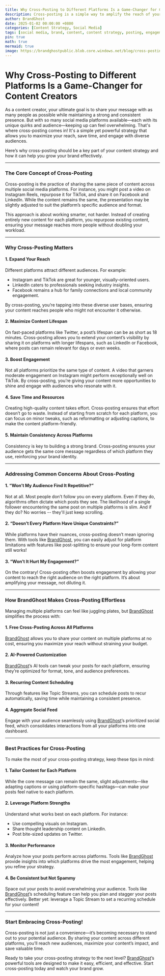 ```yaml
---
title: Why Cross-Posting to Different Platforms Is a Game-Changer for Content Creators
description: Cross-posting is a simple way to amplify the reach of your content! Grow your audience by cross-posting across socials!
author: BrandGhost
date: 2025-01-02 00:00:00 +0800
categories: [Content Strategy, Social Media]
tags: [social media, brand, content, content strategy, posting, engagement, impressions, cross posting]
pin: true
math: true
mermaid: true
image: https://brandghostpublic.blob.core.windows.net/blog/cross-posting.png
---
```


# Why Cross-Posting to Different Platforms Is a Game-Changer for Content Creators

As a content creator, your ultimate goal is to share your message with as many people as possible while maintaining a strong and consistent presence. But with so many social media platforms available—each with its unique quirks and audience—keeping up can feel overwhelming. That's  where cross-posting comes in! It's a simple yet powerful strategy that allows you to maximize your reach, save time, and engage with diverse audiences.

Here’s why cross-posting should be a key part of your content strategy and how it can help you grow your brand effectively.

---

### The Core Concept of Cross-Posting

Cross-posting is the practice of sharing the same piece of content across multiple social media platforms. For instance, you might post a video on Instagram Reels, repurpose it for TikTok, and share it on Facebook and LinkedIn. While the content remains the same, the presentation may be slightly adjusted to suit the platform’s specific audience and format.

This approach is about working smarter, not harder. Instead of creating entirely new content for each platform, you repurpose existing content, ensuring your message reaches more people without doubling your workload.

---

### Why Cross-Posting Matters

#### 1. **Expand Your Reach**
Different platforms attract different audiences. For example:
- Instagram and TikTok are great for younger, visually-oriented users.
- LinkedIn caters to professionals seeking industry insights.
- Facebook remains a hub for family connections and local community engagement.

By cross-posting, you’re tapping into these diverse user bases, ensuring your content reaches people who might not encounter it otherwise.

#### 2. **Maximize Content Lifespan**
On fast-paced platforms like Twitter, a post’s lifespan can be as short as 18 minutes. Cross-posting allows you to extend your content’s visibility by sharing it on platforms with longer lifespans, such as LinkedIn or Facebook, where posts can remain relevant for days or even weeks.

#### 3. **Boost Engagement**
Not all platforms prioritize the same type of content. A video that garners moderate engagement on Instagram might perform exceptionally well on TikTok. By cross-posting, you’re giving your content more opportunities to shine and engage with audiences who resonate with it.

#### 4. **Save Time and Resources**
Creating high-quality content takes effort. Cross-posting ensures that effort doesn’t go to waste. Instead of starting from scratch for each platform, you can focus on minor tweaks, such as reformatting or adjusting captions, to make the content platform-friendly.

#### 5. **Maintain Consistency Across Platforms**
Consistency is key to building a strong brand. Cross-posting ensures your audience gets the same core message regardless of which platform they use, reinforcing your brand identity.

---

### Addressing Common Concerns About Cross-Posting

#### 1. **“Won’t My Audience Find It Repetitive?”**
Not at all. Most people don’t follow you on every platform. Even if they do, algorithms often dictate which posts they see. The likelihood of a single follower encountering the same post on multiple platforms is slim. And if they do? No worries -- they'll just keep scrolling.

#### 2. **“Doesn’t Every Platform Have Unique Constraints?”**
While platforms have their nuances, cross-posting doesn’t mean ignoring them. With tools like [BrandGhost](https://www.brandghost.ai), you can easily adjust for platform limitations with features like post-splitting to ensure your long-form content still works!

#### 3. **“Won’t It Hurt My Engagement?”**
On the contrary! Cross-posting often boosts engagement by allowing your content to reach the right audience on the right platform. It’s about amplifying your message, not diluting it.

---

### How BrandGhost Makes Cross-Posting Effortless

Managing multiple platforms can feel like juggling plates, but [BrandGhost](https://www.brandghost.ai) simplifies the process with:

#### 1. **Free Cross-Posting Across All Platforms**
[BrandGhost](https://www.brandghost.ai) allows you to share your content on multiple platforms at no cost, ensuring you maximize your reach without straining your budget.

#### 2. **AI-Powered Customization**
[BrandGhost](https://www.brandghost.ai)’s AI tools can tweak your posts for each platform, ensuring they’re optimized for format, tone, and audience preferences.

#### 3. **Recurring Content Scheduling**
Through features like Topic Streams, you can schedule posts to recur automatically, saving time while maintaining a consistent presence.

#### 4. **Aggregate Social Feed**
Engage with your audience seamlessly using [BrandGhost](https://www.brandghost.ai)’s prioritized social feed, which consolidates interactions from all your platforms into one dashboard.

---

### Best Practices for Cross-Posting

To make the most of your cross-posting strategy, keep these tips in mind:

#### 1. **Tailor Content for Each Platform**
While the core message can remain the same, slight adjustments—like adapting captions or using platform-specific hashtags—can make your posts feel native to each platform.

#### 2. **Leverage Platform Strengths**
Understand what works best on each platform. For instance:
- Use compelling visuals on Instagram.
- Share thought leadership content on LinkedIn.
- Post bite-sized updates on Twitter.

#### 3. **Monitor Performance**
Analyze how your posts perform across platforms. Tools like [BrandGhost](https://www.brandghost.ai) provide insights into which platforms drive the most engagement, helping you refine your strategy.

#### 4. **Be Consistent but Not Spammy**
Space out your posts to avoid overwhelming your audience. Tools like [BrandGhost](https://www.brandghost.ai)’s scheduling feature can help you plan and stagger your posts effectively. Better yet: leverage a Topic Stream to set a recurring schedule for your content!

---

### Start Embracing Cross-Posting!

Cross-posting is not just a convenience—it’s becoming necessary to stand out to your potential audience. By sharing your content across different platforms, you’ll reach new audiences, maximize your content’s impact, and save valuable time.

Ready to take your cross-posting strategy to the next level? [BrandGhost](https://www.brandghost.ai)’s powerful tools are designed to make it easy, efficient, and effective. Start cross-posting today and watch your brand grow.
